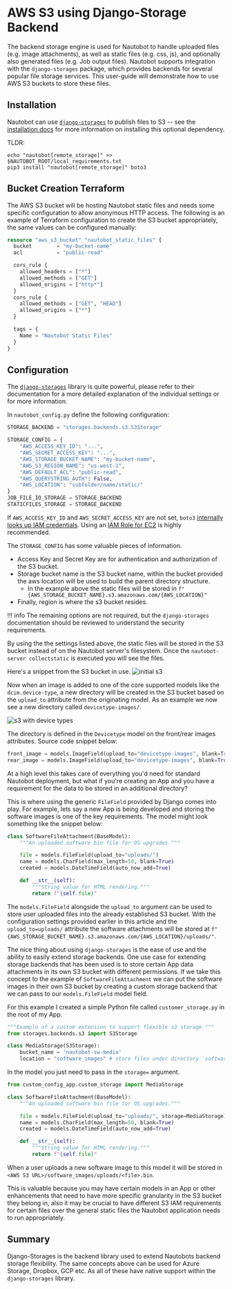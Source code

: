 # AWS S3 using Django-Storage Backend

The backend storage engine is used for Nautobot to handle uploaded files (e.g. image attachments), as well as static files (e.g. css, js), and optionally also generated files (e.g. Job output files). Nautobot supports integration with the `django-storages` package, which provides backends for several popular file storage services. This user-guide will demonstrate how to use AWS S3 buckets to store these files.

## Installation

Nautobot can use [`django-storages`](https://django-storages.readthedocs.io/en/stable/) to publish files to S3 -- see the [installation docs](../installation/nautobot.md#remote-file-storage) for more information on installing this optional dependency.

TLDR:

```shell
echo "nautobot[remote_storage]" >> $NAUTOBOT_ROOT/local_requirements.txt
pip3 install "nautobot[remote_storage]" boto3
```

## Bucket Creation Terraform

The AWS S3 bucket will be hosting Nautobot static files and needs some specific configuration to allow anonymous HTTP access.  The following is an example of Terraform configuration to create the S3 bucket appropriately, the same values can be configured manually:

```terraform
resource "aws_s3_bucket" "nautobot_static_files" {
  bucket        = "my-bucket-name"
  acl           = "public-read"

  cors_rule {
    allowed_headers = ["*"]
    allowed_methods = ["GET"]
    allowed_origins = ["http*"]
  }
  cors_rule {
    allowed_methods = ["GET", "HEAD"]
    allowed_origins = ["*"]
  }

  tags = {
    Name = "Nautobot Static Files"
  }
}
```

## Configuration

The [`django-storages`](https://django-storages.readthedocs.io/en/stable/) library is quite powerful, please refer to their documentation for a more detailed explanation of the individual settings or for more information.

In `nautobot_config.py` define the following configuration:

```python
STORAGE_BACKEND = "storages.backends.s3.S3Storage"

STORAGE_CONFIG = {
    "AWS_ACCESS_KEY_ID": "...",
    "AWS_SECRET_ACCESS_KEY": "...",
    "AWS_STORAGE_BUCKET_NAME": "my-bucket-name",
    "AWS_S3_REGION_NAME": "us-west-1",
    "AWS_DEFAULT_ACL": "public-read",
    "AWS_QUERYSTRING_AUTH": False,
    "AWS_LOCATION": "subfolder/name/static/"
}
JOB_FILE_IO_STORAGE = STORAGE_BACKEND
STATICFILES_STORAGE = STORAGE_BACKEND
```

If `AWS_ACCESS_KEY_ID` and `AWS_SECRET_ACCESS_KEY` are not set, `boto3` [internally looks up IAM credentials](https://boto3.amazonaws.com/v1/documentation/api/latest/guide/credentials.html).  Using an [IAM Role for EC2](https://docs.aws.amazon.com/AWSEC2/latest/UserGuide/iam-roles-for-amazon-ec2.html?icmpid=docs_ec2_console) is highly recommended.

The `STORAGE_CONFIG` has some valuable pieces of information.

- Access Key and Secret Key are for authentication and authorization of the S3 bucket.
- Storage bucket name is the S3 bucket name, within the bucket provided the aws location will be used to build the parent directory structure.
    - In the example above the static files will be stored in `f"{AWS_STORAGE_BUCKET_NAME}.s3.amazonaws.com/{AWS_LOCATION}"`
- Finally, region is where the s3 bucket resides.

!!! info
    The remaining options are not required, but the `django-storages` documentation should be reviewed to understand the security requirements.

By using the the settings listed above, the static files will be stored in the S3 bucket instead of on the Nautobot server's filesystem. Once the `nautobot-server collectstatic` is executed you will see the files.

Here's a snippet from the S3 bucket in use.
![initial s3](../../../media/user-guide/administration/guides/s3-django-storage/user-guide-s3-1.png)

Now when an image is added to one of the core supported models like the `dcim.device-type`, a new directory will be created in the S3 bucket based on the `upload_to` attribute from the originating model. As an example we now see a new directory called `devicetype-images/`.

![s3 with device types](../../../media/user-guide/administration/guides/s3-django-storage/user-guide-s3-2.png)

The directory is defined in the `Devicetype` model on the front/rear images attributes. Source code snippet below:

```python
front_image = models.ImageField(upload_to="devicetype-images", blank=True)
rear_image = models.ImageField(upload_to="devicetype-images", blank=True)
```

At a high level this takes care of everything you'd need for standard Nautobot deployment, but what if you're creating an App and you have a requirement for the data to be stored in an additional directory?

This is where using the generic `FileField` provided by Django comes into play. For example, lets say a new App is being developed and storing the software images is one of the key requirements. The model might look something like the snippet below:

```python
class SoftwareFileAttachment(BaseModel):
    """An uploaded software bin file for OS upgrades."""

    file = models.FileField(upload_to="uploads/")
    name = models.CharField(max_length=50, blank=True)
    created = models.DateTimeField(auto_now_add=True)

    def __str__(self):
        """String value for HTML rendering."""
        return f"{self.file}"
```

The `models.FileField` alongside the `upload_to` argument can be used to store user uploaded files into the already established S3 bucket. With the configuration settings provided earlier in this article and the `upload_to=uploads/` attribute the software attachments will be stored at `f"{AWS_STORAGE_BUCKET_NAME}.s3.amazonaws.com/{AWS_LOCATION}/uploads/"`.

The nice thing about using `django-storages` is the ease of use and the ability to easily extend storage backends. One use case for extending storage backends that has been used is to store certain App data attachments in its own S3 bucket with different permissions. If we take this concept to the example of `SoftwareFileAttachment` we can put the software images in their own S3 bucket by creating a custom storage backend that we can pass to our `models.FileField` model field.

For this example I created a simple Python file called `customer_storage.py` in the root of my App.

```python
"""Example of a custom extension to support flexible s3 storage."""
from storages.backends.s3 import S3Storage

class MediaStorage(S3Storage):
    bucket_name = 'nautobot-sw-media'
    location = "software_images" # store files under directory `software_images/` in bucket `nautobot-sw-media`
```

In the model you just need to pass in the `storage=` argument.

```python
from custom_config_app.custom_storage import MediaStorage

class SoftwareFileAttachment(BaseModel):
    """An uploaded software bin file for OS upgrades."""

    file = models.FileField(upload_to="uploads/", storage=MediaStorage)
    name = models.CharField(max_length=50, blank=True)
    created = models.DateTimeField(auto_now_add=True)

    def __str__(self):
        """String value for HTML rendering."""
        return f"{self.file}"
```

When a user uploads a new software image to this model it will be stored in `<AWS S3 URL>/software_images/uploads/<file>.bin`.

This is valuable because you may have certain models in an App or other enhancements that need to have more specific granularity in the S3 bucket they belong in, also it may be crucial to have different S3 IAM requirements for certain files over the general static files the Nautobot application needs to run appropriately.

## Summary

Django-Storages is the backend library used to extend Nautobots backend storage flexibility. The same concepts above can be used for Azure Storage, Dropbox, GCP etc. As all of these have native support within the `django-storages` library.
